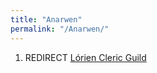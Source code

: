 ```yaml
---
title: "Anarwen"
permalink: "/Anarwen/"
---
```


1.  REDIRECT [Lórien Cleric Guild](Lórien_Cleric_Guild "wikilink")